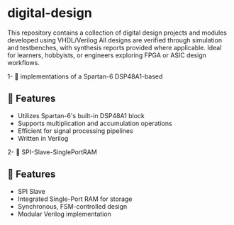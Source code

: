 # digital-design
This repository contains a collection of digital design projects and modules developed using VHDL/Verilog  All designs are verified through simulation and testbenches, with synthesis reports provided where applicable. Ideal for learners, hobbyists, or engineers exploring FPGA or ASIC design workflows.

1- 🎯  implementations of a Spartan-6 DSP48A1-based 
## 🔧 Features

- Utilizes Spartan-6's built-in DSP48A1 block
- Supports multiplication and accumulation operations
- Efficient for signal processing pipelines
- Written in Verilog 

2- 🔹  SPI-Slave-SinglePortRAM
## 🔧 Features

- SPI Slave 
- Integrated Single-Port RAM for storage
- Synchronous, FSM-controlled design
- Modular Verilog implementation



